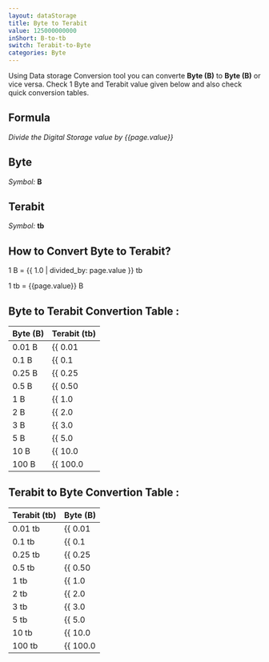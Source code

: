 ```yaml
---
layout: dataStorage
title: Byte to Terabit
value: 125000000000
inShort: B-to-tb
switch: Terabit-to-Byte
categories: Byte
---
```


Using Data storage Conversion tool you can converte **Byte (B)** to **Byte (B)** or vice versa. Check 1 Byte and Terabit value given below and also check quick conversion tables.

## Formula
*Divide the Digital Storage value by {{page.value}}*

## Byte
*Symbol:* **B**

## Terabit
*Symbol:* **tb**

## How to Convert Byte to Terabit?

1 B = {{ 1.0 | divided_by: page.value }} tb

1 tb = {{page.value}} B


## Byte to Terabit Convertion Table :

| Byte (B) | Terabit (tb) |
| ---- | ---- |
| 0.01 B | {{ 0.01 | divided_by: page.value }} tb |
| 0.1 B | {{ 0.1 | divided_by: page.value }} tb |
| 0.25 B | {{ 0.25 | divided_by: page.value }} tb |
| 0.5 B | {{ 0.50 | divided_by: page.value }} tb |
| 1 B | {{ 1.0 | divided_by: page.value }} tb |
| 2 B | {{ 2.0 | divided_by: page.value }} tb |
| 3 B | {{ 3.0 | divided_by: page.value }} tb |
| 5 B | {{ 5.0 | divided_by: page.value }} tb |
| 10 B | {{ 10.0 | divided_by: page.value }} tb |
| 100 B | {{ 100.0 | divided_by: page.value }} tb |

## Terabit to Byte Convertion Table :

| Terabit (tb) | Byte (B) |
| ---- | ---- |
| 0.01 tb | {{ 0.01 | times: page.value }} B |
| 0.1 tb | {{ 0.1 | times: page.value }} B |
| 0.25 tb | {{ 0.25 | times: page.value }} B |
| 0.5 tb | {{ 0.50 | times: page.value }} B |
| 1 tb | {{ 1.0 | times: page.value }} B |
| 2 tb | {{ 2.0 | times: page.value }} B |
| 3 tb | {{ 3.0 | times: page.value }} B |
| 5 tb | {{ 5.0 | times: page.value }} B |
| 10 tb | {{ 10.0 | times: page.value }} B |
| 100 tb | {{ 100.0 | times: page.value }} B |


<script>
document.getElementById('selectInput')[1].selected = true
document.getElementById('selectOutput')[14].selected = true
</script>

